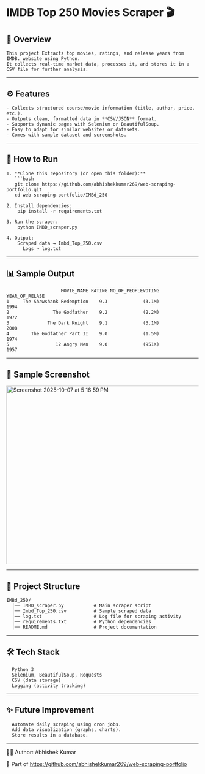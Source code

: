 # IMDB Top 250 Movies Scraper 🎬

## 📌 Overview
    This project Extracts top movies, ratings, and release years from IMDB. website using Python.  
    It collects real-time market data, processes it, and stores it in a CSV file for further analysis.

---

## ⚙️ Features
    - Collects structured course/movie information (title, author, price, etc.).  
    - Outputs clean, formatted data in **CSV/JSON** format.  
    - Supports dynamic pages with Selenium or BeautifulSoup.  
    - Easy to adapt for similar websites or datasets.  
    - Comes with sample dataset and screenshots.

---

## 🚀 How to Run

    1. **Clone this repository (or open this folder):**
       ```bash
       git clone https://github.com/abhishekkumar269/web-scraping-portfolio.git
       cd web-scraping-portfolio/IMBd_250
    
    2. Install dependencies:
        pip install -r requirements.txt
    
    3. Run the scraper:
        python IMBD_scraper.py
    
    4. Output:
        Scraped data → Imbd_Top_250.csv
          Logs → log.txt

---

## 📊 Sample Output

                        MOVIE_NAME RATING NO_OF_PEOPLEVOTING YEAR_OF_RELASE
    1     The Shawshank Redemption    9.3             (3.1M)           1994
    2                The Godfather    9.2             (2.2M)           1972
    3              The Dark Knight    9.1             (3.1M)           2008
    4        The Godfather Part II    9.0             (1.5M)           1974
    5                 12 Angry Men    9.0             (951K)           1957
        

---
## 📸 Sample Screenshot

<img width="669" height="466" alt="Screenshot 2025-10-07 at 5 16 59 PM" src="https://github.com/user-attachments/assets/97af7b00-943d-4ad4-ba9d-e04390b9fb9e" />


---
## 📂 Project Structure
      
    IMBd_250/
      │── IMBD_scraper.py           # Main scraper script
      │── Imbd_Top_250.csv          # Sample scraped data
      │── log.txt                   # Log file for scraping activity
      │── requirements.txt          # Python dependencies
      │── README.md                 # Project documentation
---

## 🛠️ Tech Stack

      Python 3
      Selenium, BeautifulSoup, Requests  
      CSV (data storage)
      Logging (activity tracking)

---
## ✨ Future Improvement

      Automate daily scraping using cron jobs.
      Add data visualization (graphs, charts).
      Store results in a database.

---
👨‍💻 Author: Abhishek Kumar

  🔗 Part of https://github.com/abhishekkumar269/web-scraping-portfolio

